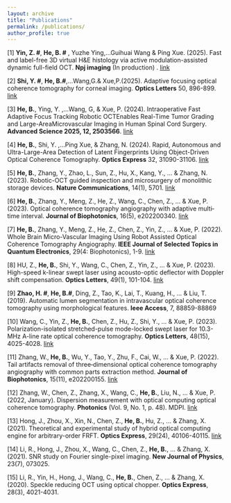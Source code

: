```yaml
---
layout: archive
title: "Publications"
permalink: /publications/
author_profile: true
---
```


[1] **Yin, Z. #**, **He, B. #** , Yuzhe Ying,...Guihuai Wang & Ping Xue. (2025). Fast and label-free 3D virtual H&E histology via active modulation-assisted dynamic full-field OCT. **Npj imaging** (In production) .
[link](https://arxiv.org/abs/2404.19641)

[2] **Shi, Y. #**, **He, B.#**,...Wang,G.& Xue,P.(2025). Adaptive focusing optical coherence tomography for corneal imaging. **Optics Letters** 50, 896-899.
[link](https://opg.optica.org/ol/abstract.cfm?uri=ol-50-3-896)

[3] **He, B.**, Ying, Y. ,...Wang, G,  & Xue, P. (2024). Intraoperative Fast Adaptive Focus Tracking Robotic OCTEnables Real-Time Tumor Grading and Large-AreaMicrovascular Imaging in Human Spinal Cord Surgery. **Advanced Science 2025, 12, 2503566**.
[link](https://advanced.onlinelibrary.wiley.com/doi/epdf/10.1002/advs.202503566)

[4] **He, B.**, Shi, Y. ,...Ping Xue,  & Zhang, N. (2024). Rapid, Autonomous and Ultra-Large-Area Detection of Latent Fingerprints Using Object-Driven Optical Coherence Tomography. **Optics Express**  32, 31090-31106.
[link](https://opg.optica.org/oe/fulltext.cfm?uri=oe-32-18-31090&id=554537)

[5] **He, B.**, Zhang, Y., Zhao, L., Sun, Z., Hu, X., Kang, Y., ... & Zhang, N. (2023). Robotic-OCT guided inspection and microsurgery of monolithic storage devices. **Nature Communications**, 14(1), 5701.
[link](https://www.nature.com/articles/s41467-023-41498-x)


[6] **He, B.**, Zhang, Y., Meng, Z., He, Z., Wang, C., Chen, Z., ... & Xue, P. (2023). Optical coherence tomography angiography with adaptive multi‐time interval. **Journal of Biophotonics**, 16(5), e202200340.
[link](https://onlinelibrary.wiley.com/doi/abs/10.1002/jbio.202200340)

[7] **He, B.**, Zhang, Y., Meng, Z., He, Z., Chen, Z., Yin, Z., ... & Xue, P. (2022). Whole Brain Micro-Vascular Imaging Using Robot Assisted Optical Coherence Tomography Angiography. **IEEE Journal of Selected Topics in Quantum Electronics**, 29(4: Biophotonics), 1-9.
[link](https://ieeexplore.ieee.org/document/9991088)

[8] HU, Z., **He, B.**, Shi, Y., Wang, C., Chen, Z., Yin, Z., ... & Xue, P. (2023). High-speed k-linear swept laser using acousto-optic deflector with Doppler shift compensation. **Optics Letters**, 49(1), 101-104.
[link](https://opg.optica.org/ol/upcoming_pdf.cfm?id=513516)

[9] **Zhao, H. #**, **He, B.#**, Ding, Z., Tao, K., Lai, T., Kuang, H., ... & Liu, T. (2019). Automatic lumen segmentation in intravascular optical coherence tomography using morphological features. **Ieee Access**, 7, 88859-88869

[10] Wang, C., Yin, Z., **He, B.**, Chen, Z., Hu, Z., Shi, Y., ... & Xue, P. (2023). Polarization-isolated stretched-pulse mode-locked swept laser for 10.3-MHz A-line rate optical coherence tomography. **Optics Letters**, 48(15), 4025-4028.
[link](https://opg.optica.org/ol/abstract.cfm?uri=ol-48-15-4025)

[11] Zhang, W., **He, B.**, Wu, Y., Tao, Y., Zhu, F., Cai, W., ... & Xue, P. (2022). Tail artifacts removal of three‐dimensional optical coherence tomography angiography with common parts extraction method. **Journal of Biophotonics**, 15(11), e202200155.
[link](https://onlinelibrary.wiley.com/doi/10.1002/jbio.202200155)

[12] Zhang, W., Chen, Z., Zhang, X., Wang, C., **He, B.**, Liu, N., ... & Xue, P. (2022, January). Dispersion measurement with optical computing optical coherence tomography.  **Photonics** (Vol. 9, No. 1, p. 48). MDPI.
[link](https://www.mdpi.com/2304-6732/9/1/48)

[13] Hong, J., Zhou, X., Xin, N., Chen, Z., **He, B.**, Hu, Z., ... & Zhang, X. (2021). Theoretical and experimental study of hybrid optical computing engine for arbitrary-order FRFT. **Optics Express**, 29(24), 40106-40115.
[link](https://opg.optica.org/oe/fulltext.cfm?uri=oe-29-24-40106&id=464902)

[14] Li, R., Hong, J., Zhou, X., Wang, C., Chen, Z., **He, B.**, ... & Zhang, X. (2021). SNR study on Fourier single-pixel imaging. **New Journal of Physics**, 23(7), 073025.

[15] Li, R., Yin, H., Hong, J., Wang, C., **He, B.**, Chen, Z., ... & Zhang, X. (2020). Speckle reducing OCT using optical chopper. **Optics Express**, 28(3), 4021-4031.







